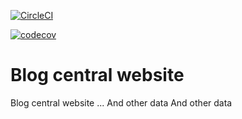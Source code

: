 [![CircleCI](https://circleci.com/gh/scrumteam1/IID_Blog.svg?style=svg)](https://app.circleci.com/pipelines/github/scrumteam1/IID_Blog)

[![codecov](https://codecov.io/gh/scrumteam1/IID_Blog/branch/master/graph/badge.svg?token=wLSS1dKIms)](https://codecov.io/gh/scrumteam1/IID_Blog)


# Blog central website

Blog central website ...
And other data
And other data